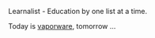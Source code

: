 Learnalist - Education by one list at a time.


Today is [vaporware](https://en.wikipedia.org/wiki/Vaporware), tomorrow ...

